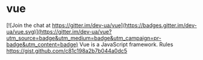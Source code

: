 # vue

[![Join the chat at https://gitter.im/dev-ua/vue](https://badges.gitter.im/dev-ua/vue.svg)](https://gitter.im/dev-ua/vue?utm_source=badge&utm_medium=badge&utm_campaign=pr-badge&utm_content=badge)
Vue is a JavaScript framework. Rules https://gist.github.com/c81c198a2b7b044a0dc5
